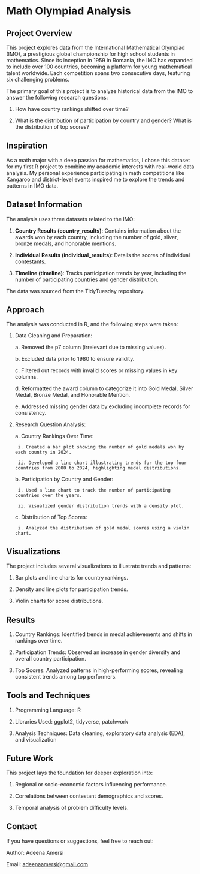 # Math Olympiad Analysis

## Project Overview

This project explores data from the International Mathematical Olympiad (IMO), a prestigious global championship for high school students in mathematics. Since its inception in 1959 in Romania, the IMO has expanded to include over 100 countries, becoming a platform for young mathematical talent worldwide. Each competition spans two consecutive days, featuring six challenging problems.

The primary goal of this project is to analyze historical data from the IMO to answer the following research questions:

1. How have country rankings shifted over time?

2. What is the distribution of participation by country and gender? What is the distribution of top scores?

## Inspiration

As a math major with a deep passion for mathematics, I chose this dataset for my first R project to combine my academic interests with real-world data analysis. My personal experience participating in math competitions like Kangaroo and district-level events inspired me to explore the trends and patterns in IMO data.

## Dataset Information

The analysis uses three datasets related to the IMO:

1. **Country Results (country_results)**: Contains information about the awards won by each country, including the number of gold, silver, bronze medals, and honorable mentions.

2. **Individual Results (individual_results)**: Details the scores of individual contestants.

3. **Timeline (timeline)**: Tracks participation trends by year, including the number of participating countries and gender distribution.

The data was sourced from the TidyTuesday repository.

## Approach

The analysis was conducted in R, and the following steps were taken:

1. Data Cleaning and Preparation:

    a. Removed the p7 column (irrelevant due to missing values).

    b. Excluded data prior to 1980 to ensure validity.
    
    c. Filtered out records with invalid scores or missing values in key columns.
    
    d. Reformatted the award column to categorize it into Gold Medal, Silver Medal, Bronze Medal, and Honorable Mention.
    
    e. Addressed missing gender data by excluding incomplete records for consistency.

2. Research Question Analysis:

    a. Country Rankings Over Time:

        i. Created a bar plot showing the number of gold medals won by each country in 2024.

        ii. Developed a line chart illustrating trends for the top four countries from 2000 to 2024, highlighting medal distributions.

    b. Participation by Country and Gender:

        i. Used a line chart to track the number of participating countries over the years.
        
        ii. Visualized gender distribution trends with a density plot.

    c. Distribution of Top Scores:

        i. Analyzed the distribution of gold medal scores using a violin chart.

## Visualizations

The project includes several visualizations to illustrate trends and patterns:

1. Bar plots and line charts for country rankings.

2. Density and line plots for participation trends.

3. Violin charts for score distributions.

## Results

1. Country Rankings: Identified trends in medal achievements and shifts in rankings over time.

2. Participation Trends: Observed an increase in gender diversity and overall country participation.

3. Top Scores: Analyzed patterns in high-performing scores, revealing consistent trends among top performers.

## Tools and Techniques

1. Programming Language: R

2. Libraries Used: ggplot2, tidyverse, patchwork

3. Analysis Techniques: Data cleaning, exploratory data analysis (EDA), and visualization

## Future Work

This project lays the foundation for deeper exploration into:

1. Regional or socio-economic factors influencing performance.

2. Correlations between contestant demographics and scores.

3. Temporal analysis of problem difficulty levels.

## Contact

If you have questions or suggestions, feel free to reach out:

Author: Adeena Amersi

Email: adeenaamersi@gmail.com
